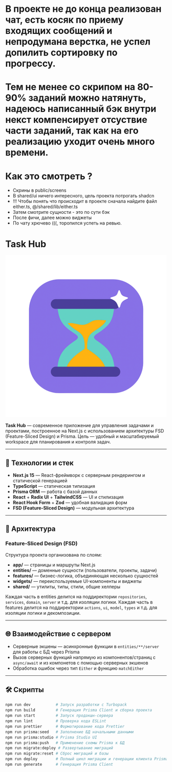 # В проекте не до конца реализован чат, есть косяк по приему входящих сообщений и непродумана верстка, не успел допилить сортировку по прогрессу.

# Тем не менее со скрипом на 80-90% заданий можно натянуть, надеюсь написанный бэк внутри некст компенсирует отсуствие части заданий, так как на его реализацию уходит очень много времени.

# Как это смотреть ?

- Скрины в public/screens
- В shared/ui ничего интересного, цель проекта потрогать shadcn
- !!! Чтобы понять что происходит в проекте сначала найдите файл either.ts, @/shared/lib/either.ts
- Затем смотрите сущности - это по сути бэк
- После фичи, далее можно виджеты
- По чату хрючево (((, торопился успеть на ревью.

# Task Hub

![Task Hub Logo](./public/logo.png)

**Task Hub** — современное приложение для управления задачами и проектами, построенное на Next.js с использованием архитектуры FSD (Feature-Sliced Design) и Prisma.
Цель — удобный и масштабируемый workspace для планирования и контроля задач.

---

## 🚀 Технологии и стек

- **Next.js 15** — React-фреймворк с серверным рендерингом и статической генерацией
- **TypeScript** — статическая типизация
- **Prisma ORM** — работа с базой данных
- **React** + **Radix UI** + **TailwindCSS** — UI и стилизация
- **React Hook Form** + **Zod** — удобная валидация форм
- **FSD (Feature-Sliced Design)** — модульная архитектура

---

## 📐 Архитектура

### Feature-Sliced Design (FSD)

Структура проекта организована по слоям:

- **app/** — страницы и маршруты Next.js
- **entities/** — доменные сущности (пользователи, проекты, задачи)
- **features/** — бизнес-логика, объединяющая несколько сущностей
- **widgets/** — переиспользуемые UI-компоненты и виджеты
- **shared/** — утилиты, типы, стили, общие хелперы

Каждая часть в entities делится на поддиректории `repositories`, `services`, `domain`, `server` и т.д. для изоляции логики.
Каждая часть в features делится на поддиректории `actions`, `ui`, `model`, `types` и т.д. для изоляции логики и декомпозиции.

---

## 🌐 Взаимодействие с сервером

- Серверные экшены — асинхронные функции в `entities/**/server` для работы с БД через Prisma
- Вызов серверных функций напрямую из компонентов/страниц с `async/await` и из компонетов с помощью серверных экшенов
- Обработка ошибок через тип `Either` и функцию `matchEither`

---

## 🛠 Скрипты

```bash
npm run dev           # Запуск разработки с Turbopack
npm run build         # Генерация Prisma Client и сборка проекта
npm run start         # Запуск продакшн-сервера
npm run lint          # Проверка кода ESLint
npm run prettier      # Форматирование кода Prettier
npm run prisma:seed   # Заполнение БД начальными данными
npm run prisma:studio # Prisma Studio UI
npm run prisma:push   # Применение схемы Prisma к БД
npm run migrate:deploy # Развертывание миграций
npm run migrate:reset # Сброс миграций и базы
npm run deploy        # Полный цикл миграции и генерации клиента Prisma
npm run generate      # Генерация Prisma Client

```
